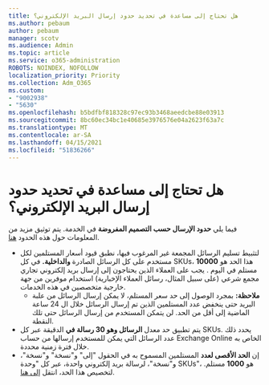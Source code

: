 ```yaml
---
title: هل تحتاج إلى مساعدة في تحديد حدود إرسال البريد الإلكتروني؟
ms.author: pebaum
author: pebaum
manager: scotv
ms.audience: Admin
ms.topic: article
ms.service: o365-administration
ROBOTS: NOINDEX, NOFOLLOW
localization_priority: Priority
ms.collection: Adm_O365
ms.custom:
- "9002938"
- "5630"
ms.openlocfilehash: b5bdfbf818328c97ec93b3468aeedcbe88e03913
ms.sourcegitcommit: 8bc60ec34bc1e40685e3976576e04a2623f63a7c
ms.translationtype: MT
ms.contentlocale: ar-SA
ms.lasthandoff: 04/15/2021
ms.locfileid: "51836266"
---
```

# <a name="need-help-with-email-sending-limits"></a>هل تحتاج إلى مساعدة في تحديد حدود إرسال البريد الإلكتروني؟

فيما يلي **حدود الإرسال حسب التصميم المفروضة** في الخدمة. يتم توثيق مزيد من المعلومات حول هذه الحدود [هنا](https://docs.microsoft.com/office365/servicedescriptions/exchange-online-service-description/exchange-online-limits#receiving-and-sending-limits).

- لتثبيط تسليم الرسائل المجمعة غير المرغوب فيها، نطبق قيود أسعار المستلمين لكل مستخدم على كل الرسائل الصادرة **والداخلية.** في كل SKUs، هذا الحد هو **10000** مستلم في اليوم .  يجب على العملاء الذين يحتاجون إلى إرسال بريد إلكتروني تجاري مجمع شرعي (على سبيل المثال، رسائل العملاء الإخبارية) استخدام موفرين من جهة خارجية متخصصين في هذه الخدمات.
    - **ملاحظة:** بمجرد الوصول إلى حد سعر المستلم، لا يمكن إرسال الرسائل من علبة البريد حتى ينخفض عدد المستلمين الذين تم إرسال الرسائل خلال ال 24 ساعة الماضية إلى أقل من الحد. لن يتمكن المستخدم من إرسال الرسائل حتى تلك النقطة.
- يتم تطبيق حد معدل **الرسائل وهو 30 رسالة في** الدقيقة عبر كل SKUs. يحدد ذلك عدد الرسائل التي يمكن للمستخدم إرسالها من حساب Exchange Online الخاص به خلال فترة زمنية محددة.
- إن **الحد الأقصى لعدد** المستلمين المسموح به في الحقول "إلى" و"نسخة" و"نسخة"، و"نسخة"، لرسالة بريد إلكتروني واحدة، عبر كل "وحدة SKUs"، هو **1000** مستلم. لتخصيص هذا الحد، انتقل [إلى هنا](https://techcommunity.microsoft.com/t5/exchange-team-blog/customizable-recipient-limits-in-office-365/ba-p/1183228).
